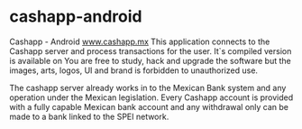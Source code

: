 # cashapp-android
Cashapp - Android
www.cashapp.mx
This application connects to the Cashapp server and process transactions for the user. 
It`s compiled version is available on 
You are free to study, hack and upgrade the software but the images, arts, logos, UI and brand is forbidden to unauthorized use.

The cashapp server already works in to the Mexican Bank system and any operation under the Mexican legislation. Every Cashapp account is provided with a fully capable Mexican bank account and any withdrawal only can be made to a bank linked to the SPEI network.

